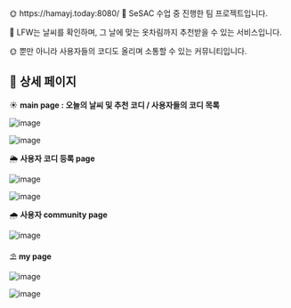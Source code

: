 <aside>
🌞 https://hamayj.today:8080/
🐷 SeSAC 수업 중 진행한 팀 프로젝트입니다.
    
    
🌈 LFW는 날씨를 확인하며, 그 날에 맞는 옷차림까지 추천받을 수 있는 서비스입니다. 

🌞 뿐만 아니라 사용자들의 코디도 올리며 소통할 수 있는 커뮤니티입니다.

</aside>

## 📑 상세 페이지

☀ **main page : 오늘의 날씨 및 추천 코디 / 사용자들의 코디 목록**
    
![image](https://user-images.githubusercontent.com/99241228/200561922-63560662-612b-4780-be53-d9dc91fa1cae.png)
    
![image](https://user-images.githubusercontent.com/99241228/200561967-5b67e978-8338-4a29-9ec9-5caa3af1e739.png)
    

🌦 **사용자 코디 등록 page**
    
![image](https://user-images.githubusercontent.com/99241228/200562022-d6f3cd8c-e0bd-4e59-b894-95d27ac76410.png)
    
![image](https://user-images.githubusercontent.com/99241228/200562078-8c19cbda-cc1f-419f-a0ac-e8394eae1345.png)
    
🌧 **사용자 community page**
    
![image](https://user-images.githubusercontent.com/99241228/200562120-8e88eae7-a811-48f1-860b-98a67bf66e49.png)

    
⛱ **my page**
    
![image](https://user-images.githubusercontent.com/99241228/200562152-b0f3abad-99a0-4993-bfdc-78d44f819ffb.png)
    
![image](https://user-images.githubusercontent.com/99241228/200562183-4d4f1cc9-768c-44d3-893f-0a6891975846.png)
